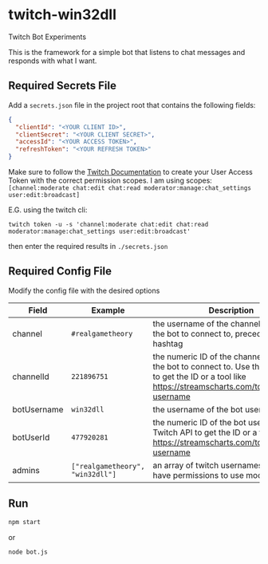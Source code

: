# twitch-win32dll
Twitch Bot Experiments

This is the framework for a simple bot that listens to chat messages and responds with what I want.

## Required Secrets File

Add a `secrets.json` file in the project root that contains the following fields:

```json
{
  "clientId": "<YOUR CLIENT ID>",
  "clientSecret": "<YOUR CLIENT SECRET>",
  "accessId": "<YOUR ACCESS TOKEN>",
  "refreshToken": "<YOUR REFRESH TOKEN>"
}
```

Make sure to follow the [Twitch Documentation](https://dev.twitch.tv/docs/cli/token-command/) to create your User Access Token with the correct permission scopes. I am using scopes: `[channel:moderate chat:edit chat:read moderator:manage:chat_settings user:edit:broadcast]`

E.G. using the twitch cli:

`twitch token -u -s 'channel:moderate chat:edit chat:read moderator:manage:chat_settings user:edit:broadcast'`

then enter the required results in `./secrets.json`

## Required Config File

Modify the config file with the desired options

| Field        | Example                          | Description                                                                                                                                             |
|--------------|----------------------------------|---------------------------------------------------------------------------------------------------------------------------------------------------------|
| channel      | `#realgametheory`                | the username of the channel you want the bot to connect to, preceded by a hashtag                                                                       |
| channelId    | `221896751`                      | the numeric ID of the channel you want the bot to connect to. Use the Twitch API to get the ID or a tool like <https://streamscharts.com/tools/convert-username> |
| botUsername  | `win32dll`                       | the username of the bot user                                                                                                                            |
| botUserId    | `477920281`                      | the numeric ID of the bot user. Use the Twitch API to get the ID or a tool like <https://streamscharts.com/tools/convert-username>                      |
| admins       | `["realgametheory", "win32dll"]` | an array of twitch usernames who should have permissions to use mod commands                                                                            |

## Run

```sh
npm start
```

or

```sh
node bot.js
```